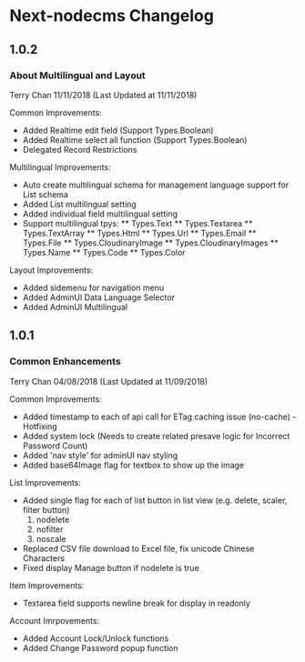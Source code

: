 # Next-nodecms Changelog

## 1.0.2
### About Multilingual and Layout
Terry Chan 11/11/2018 (Last Updated at 11/11/2018)

Common Improvements:
* Added Realtime edit field (Support Types.Boolean)
* Added Realtime select all function (Support Types.Boolean)
* Delegated Record Restrictions

Multilingual Improvements:
* Auto create multilingual schema for management language support for List schema
* Added List multilingual setting
* Added individual field multilingual setting 
* Support multilingual tpys: 
** Types.Text
** Types.Textarea
** Types.TextArray
** Types.Html
** Types.Url
** Types.Email
** Types.File
** Types.CloudinaryImage
** Types.CloudinaryImages
** Types.Name
** Types.Code
** Types.Color

Layout Improvements:
* Added sidemenu for navigation menu
* Added AdminUI Data Language Selector
* Added AdminUI Multilingual

## 1.0.1 
### Common Enhancements
Terry Chan 04/08/2018 (Last Updated at 11/09/2018)

Common Improvements:
* Added timestamp to each of api call for ETag caching issue (no-cache) - Hotfixing
* Added system lock (Needs to create related presave logic for Incorrect Password Count)
* Added 'nav style' for adminUI nav styling
* Added base64Image flag for textbox to show up the image

List Improvements:
* Added single flag for each of list button in list view (e.g. delete, scaler, filter button)
  1. nodelete
  2. nofilter
  3. noscale
* Replaced CSV file download to Excel file, fix unicode Chinese Characters
* Fixed display Manage button if nodelete is true 

Item Improvements:
* Textarea field supports newline break for display in readonly

Account Imrpovements:
* Added Account Lock/Unlock functions
* Added Change Password popup function
